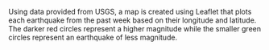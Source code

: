 Using data provided from USGS, a map is created using Leaflet that plots each earthquake from the past week based on their longitude and latitude.
The darker red circles represent a higher magnitude while the smaller green circles represent an earthquake of less magnitude. 
